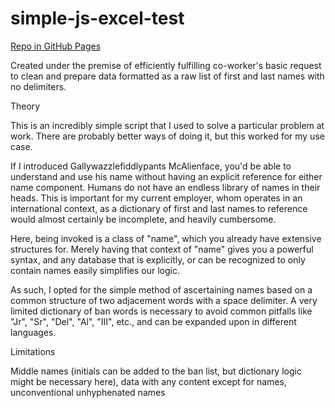 # simple-js-excel-test
<a href="https://maldici.github.io/simple-js-excel-test/" target="_blank" rel="noopener">
Repo in GitHub Pages
</a>


Created under the premise of efficiently fulfilling co-worker's basic request to clean and prepare data formatted as a raw list of first and last names with no delimiters.


Theory


This is an incredibly simple script that I used to solve a particular problem at work. There are probably better ways of doing it, but this worked for my use case.


If I introduced Gallywazzlefiddlypants McAlienface, you'd be able to understand and use his name without having an explicit reference for either name component. Humans do not have an endless library of names in their heads. This is important for my current employer, whom operates in an international context, as a dictionary of first and last names to reference would almost certainly be incomplete, and heavily cumbersome.

Here, being invoked is a class of "name", which you already have extensive structures for. Merely having that context of "name" gives you a powerful syntax, and any database that is explicitly, or can be recognized to only contain names easily simplifies our logic.


As such, I opted for the simple method of ascertaining names based on a common structure of two adjacement words with a space delimiter. A very limited dictionary of ban words is necessary to avoid common pitfalls like "Jr", "Sr", "Del", "Al", "III", etc., and can be expanded upon in different languages.


Limitations


Middle names (initials can be added to the ban list, but dictionary logic might be necessary here), data with any content except for names, unconventional unhyphenated names
